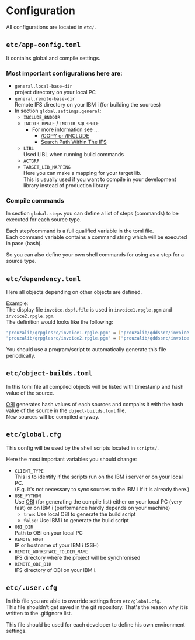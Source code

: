 # Configuration

All configurations are located in ```etc/```.


## ```etc/app-config.toml```

It contains global and compile settings.

### Most important configurations here are:

* ```general.local-base-dir```  
  project directory on your local PC
* ```general.remote-base-dir```  
  Remote IFS directory on your IBM i (for building the sources)
* In section ```global.settings.general```:
  * ```INCLUDE_BNDDIR```
  * ```INCDIR_RPGLE``` / ```INCDIR_SQLRPGLE```
    * For more information see ...
       * [/COPY or /INCLUDE](https://www.ibm.com/docs/en/i/7.5?topic=directives-copy-include)
       * [Search Path Within The IFS](https://www.ibm.com/docs/en/i/7.5?topic=files-search-path-within-ifs)
  * ```LIBL```  
    Used LIBL when running build commands
  * ```ACTGRP```
  * ```TARGET_LIB_MAPPING```  
    Here you can make a mapping for your target lib.  
    This is usually used if you want to compile in your development library instead of production library.


### Compile commands

In section ```global.steps``` you can define a list of steps (commands) to be executed for each source type.

Each step/command is a full qualified variable in the toml file.  
Each command variable contains a command string which will be executed in pase (bash).

So you can also define your own shell commands for using as a step for a source type.


## ```etc/dependency.toml```

Here all objects depending on other objects are defined.

Example:  
The display file ```invoice.dspf.file``` is used in ```invoice1.rpgle.pgm``` and ```invoice2.rpgle.pgm```.  
The definition would looks like the following:
```bash
"prouzalib/qrpglesrc/invoice1.rpgle.pgm" = ["prouzalib/qddssrc/invoice.dspf.file"]
"prouzalib/qrpglesrc/invoice2.rpgle.pgm" = ["prouzalib/qddssrc/invoice.dspf.file"]
```

You should use a program/script to automatically generate this file periodically.


## ```etc/object-builds.toml```

In this toml file all compiled objects will be listed with timestamp and hash value of the source.

[OBI](https://github.com/andreas-prouza/obi) generates hash values of each sources and compairs it with the hash value of the source in the ```object-builds.toml``` file.  
New sources will be compiled anyway.


## ```etc/global.cfg```

This config will be used by the shell scripts located in ```scripts/```.

Here the most important variables you should change:

* ```CLIENT_TYPE```  
  This is to identify if the scripts run on the IBM i server or on your local PC.  
  (E.g. it's not necessary to sync sources to the IBM i if it is already there.)
* ```USE_PYTHON```  
  Use [OBI](https://github.com/andreas-prouza/obi) (for generating the compile list) either on your local PC (very fast) or on IBM i (performance hardly depends on your machine)
     * ```true```: Use local OBI to generate the build script
     * ```false```: Use IBM i to generate the build script
* ```OBI_DIR```  
  Path to OBI on your local PC
* ```REMOTE_HOST```  
  IP or hostname of your IBM i (SSH)
* ```REMOTE_WORKSPACE_FOLDER_NAME```  
  IFS directory where the project will be synchronised
* ```REMOTE_OBI_DIR```  
  IFS directory of OBI on your IBM i.


## ```etc/.user.cfg```

In this file you are able to override settings from ```etc/global.cfg```.  
This file shouldn't get saved in the git repository. That's the reason why it is written to the .gitignore list.

This file should be used for each developer to define his own environment settings.